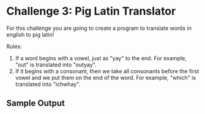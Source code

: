 # Challenge 3: Pig Latin Translator

For this challenge you are going to create a program to translate words in english to pig latin!

Rules:
1. If a word begins with a vowel, just as "yay" to the end. For example, "out" is translated into "outyay".
2. If it begins with a consonant, then we take all consonants before the first vowel and we put them on the end of the word. For example, "which" is translated into "ichwhay".

## Sample Output

